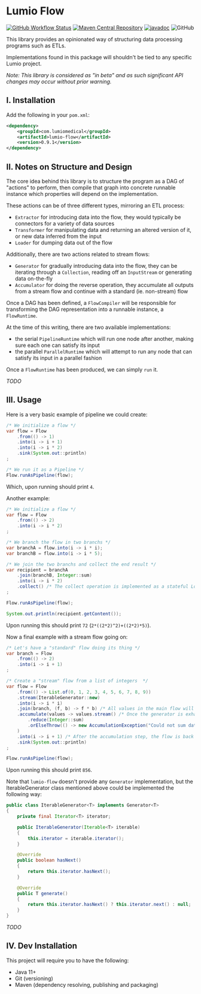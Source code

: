 # Lumio Flow

[![GitHub Workflow Status](https://img.shields.io/github/workflow/status/lumio-medical/lumio-flow/Java%20CI%20with%20Maven)](https://github.com/lumio-medical/lumio-flow/actions?query=workflow%3A%22Java+CI+with+Maven%22)
[![Maven Central Repository](https://maven-badges.herokuapp.com/maven-central/com.lumiomedical/lumio-flow/badge.svg)](https://maven-badges.herokuapp.com/maven-central/com.lumiomedical/lumio-flow)
[![javadoc](https://javadoc.io/badge2/com.lumiomedical/lumio-flow/javadoc.svg)](https://javadoc.io/doc/com.lumiomedical/lumio-flow)
![GitHub](https://img.shields.io/github/license/lumio-medical/lumio-flow)

This library provides an opinionated way of structuring data processing programs such as ETLs.

Implementations found in this package will shouldn't be tied to any specific Lumio project.

_Note: This library is considered as "in beta" and as such significant API changes may occur without prior warning._

## I. Installation

Add the following in your `pom.xml`:

```xml
<dependency>
    <groupId>com.lumiomedical</groupId>
    <artifactId>lumio-flow</artifactId>
    <version>0.9.1</version>
</dependency>
```

## II. Notes on Structure and Design

The core idea behind this library is to structure the program as a DAG of "actions" to perform, then compile that graph into concrete runnable instance which properties will depend on the implementation.
 
These actions can be of three different types, mirroring an ETL process:

* `Extractor` for introducing data into the flow, they would typically be connectors for a variety of data sources 
* `Transformer` for manipulating data and returning an altered version of it, or new data inferred from the input
* `Loader` for dumping data out of the flow

Additionally, there are two actions related to stream flows:

* `Generator` for gradually introducing data into the flow, they can be iterating through a `Collection`, reading off an `InputStream` or generating data on-the-fly
* `Accumulator` for doing the reverse operation, they accumulate all outputs from a stream flow and continue with a standard (ie. non-stream) flow

Once a DAG has been defined, a `FlowCompiler` will be responsible for transforming the DAG representation into a runnable instance, a `FlowRuntime`. 

At the time of this writing, there are two available implementations:

* the serial `PipelineRuntime` which will run one node after another, making sure each one can satisfy its input
* the parallel `ParallelRuntime` which will attempt to run any node that can satisfy its input in a parallel fashion

Once a `FlowRuntime` has been produced, we can simply `run` it.

_TODO_

## III. Usage

Here is a very basic example of pipeline we could create:

```java
/* We initialize a flow */
var flow = Flow
    .from(() -> 1)
    .into(i -> i + 1)
    .into(i -> i * 2)
    .sink(System.out::println)
;

/* We run it as a Pipeline */
Flow.runAsPipeline(flow);
```

Which, upon running should print `4`.

Another example:

```java
/* We initialize a flow */
var flow = Flow
    .from(() -> 2)
    .into(i -> i * 2)
;

/* We branch the flow in two branchs */
var branchA = flow.into(i -> i * i);
var branchB = flow.into(i -> i * 5);

/* We join the two branchs and collect the end result */
var recipient = branchA
    .join(branchB, Integer::sum)
    .into(i -> i * 2)
    .collect() /* The collect operation is implemented as a stateful Loader */
;

Flow.runAsPipeline(flow);

System.out.println(recipient.getContent());
```

Upon running this should print `72` (`2*((2*2)^2)+((2*2)*5)`).

Now a final example with a stream flow going on:

```java
/* Let's have a "standard" flow doing its thing */
var branch = Flow
    .from(() -> 2)
    .into(i -> i + 1)
;

/* Create a "stream" flow from a list of integers  */
var flow = Flow
    .from(() -> List.of(0, 1, 2, 3, 4, 5, 6, 7, 8, 9))
    .stream(IterableGenerator::new)
    .into(i -> i * i)
    .join(branch, (f, b) -> f * b) /* All values in the main flow will be multiplied by the output from the branch flow */
    .accumulate(values -> values.stream() /* Once the generator is exhausted and all stream nodes have run, we gather the output integers and sum them ; note that accumulation is optional (you could also end the stream with a sink) */
        .reduce(Integer::sum)
        .orElseThrow(() -> new AccumulationException("Could not sum data."))
    )
    .into(i -> i + 1) /* After the accumulation step, the flow is back to being a "standard" flow so we can queue further transformations */
    .sink(System.out::println)
;

Flow.runAsPipeline(flow);
```

Upon running this should print `856`.

Note that `lumio-flow` doesn't provide any `Generator` implementation, but the IterableGenerator class mentioned above could be implemented the following way:

```java
public class IterableGenerator<T> implements Generator<T>
{
    private final Iterator<T> iterator;

    public IterableGenerator(Iterable<T> iterable)
    {
        this.iterator = iterable.iterator();
    }

    @Override
    public boolean hasNext()
    {
        return this.iterator.hasNext();
    }

    @Override
    public T generate()
    {
        return this.iterator.hasNext() ? this.iterator.next() : null;
    }
}
``` 

_TODO_

## IV. Dev Installation

This project will require you to have the following:

* Java 11+
* Git (versioning)
* Maven (dependency resolving, publishing and packaging) 
